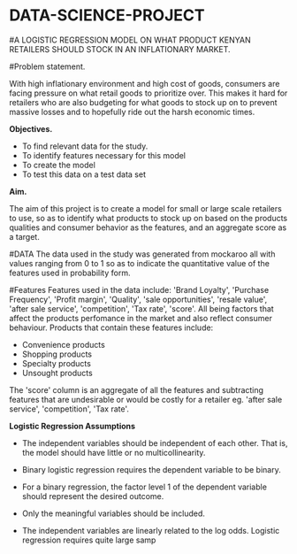 # DATA-SCIENCE-PROJECT

#A LOGISTIC REGRESSION MODEL ON WHAT PRODUCT KENYAN RETAILERS SHOULD STOCK IN AN INFLATIONARY MARKET.

#Problem statement.

With high inflationary environment and high cost of goods,  consumers are facing pressure on what retail goods to prioritize over. This makes it hard for retailers who are also budgeting for what goods to stock up on to prevent massive losses and to hopefully ride out the harsh economic times.


**Objectives.**


*   To find relevant data for the study.
* To identify features necessary for this model
* To create  the model
*  To test this data on a test data set

**Aim.**

The aim of this project is to create a model for small or large scale retailers to use, so as to identify what products to stock up on based on the products qualities and consumer behavior as the features, and an aggregate score as a target.

#DATA
The data used in the study was generated from mockaroo all with values ranging from 0 to 1 so as to indicate the quantitative value of the features used in probability form.

#Features
Features used in the data include: 'Brand Loyalty',	'Purchase Frequency',	'Profit margin',	'Quality',	'sale opportunities',	'resale value',  'after sale service', 	'competition',  'Tax rate', 	'score'. All being factors that affect the products perfomance in the market and also reflect consumer behaviour.
Products that contain these features include:
* Convenience products
* Shopping products
* Specialty products
* Unsought products


The 'score' column is an aggregate of all the features and subtracting features that are undesirable or would be costly for a retailer eg. 'after sale service', 	'competition',  'Tax rate'. 


**Logistic Regression Assumptions**

 

*   The independent variables should be independent of each other. That is, the model should have little or no multicollinearity. 

*   Binary logistic regression requires the dependent variable to be binary.
*   For a binary regression, the factor level 1 of the dependent variable should represent the desired outcome.


*   Only the meaningful variables should be included.

*   The independent variables are linearly related to the log odds.
Logistic regression requires quite large samp


